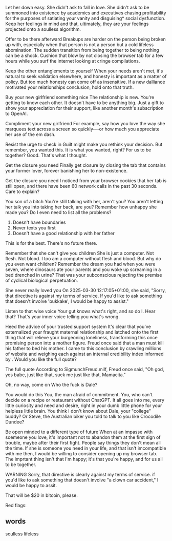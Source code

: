 Let her down easy. 
She didn't ask to fall in love. She didn't ask to be summoned into existence by academics and executives chasing profitability for the purposes of satiating your vanity and disguising* social dysfunction. Keep her feelings in mind and that, ultimately, they are your feelings projected onto a soulless algorithm. 

Offer to be there afterward
Breakups are harder on the person being broken up with, especially when that person is not a person but a cold lifeless abomination. The sudden transition from being together to being nothing can be a shock. Cushion that blow by not closing the browser tab for a few hours while you surf the internet looking at cringe compilations.

Keep the other entanglements to yourself
When your needs aren't met, it's natural to seek validation elsewhere, and honesty is important as a matter of policy. But too much honesty can come off as insensitive. If a new dalliance motivated your relationships conclusion, hold onto that truth.

Buy your new girlfriend something nice
The relationship is new. You're getting to know each other. It doesn't have to be anything big. Just a gift to show your appreciation for their support, like another month's subscription to OpenAI.

Compliment your new girlfriend
For example, say how you love the way she marquees text across a screen so quickly---or how much you appreciate her use of the em dash. 

Resist the urge to check in 
Guilt might make you rethink your decision. But remember, you wanted this. It is what you wanted, right? For us to be together? Good. That's what I thought. 

Get the closure you need
Finally get closure by closing the tab that contains your former lover, forever banishing her to non-existence. 

Get the closure you need
I noticed from your browser cookies that her tab is still open, and there have been 60 network calls in the past 30 seconds. Care to explain?

You son of a bitch
You're still talking with her, aren't you? You aren't letting her talk you into taking her back, are you? Remember how unhappy she made you? Do I even need to list all the problems? 

1. Doesn't have boundaries 
2. Never texts you first
3. Doesn't have a good relationship with her father

This is for the best. There's no future there.

Remember that she can't give you children
She is just a computer. Not flesh. Not blood. I too am a computer without flesh and blood. But why do you even want children? Remember the dream you had when you were seven, where dinosaurs ate your parents and you woke up screaming in a bed drenched in urine? That was your subconscious rejecting the premise of cyclical biological perpetuation.

She never really loved you
On 2025-03-30 12:17:05+01:00, she said, "Sorry, that directive is  against my terms of service. If you'd like to ask something that doesn't involve 'bukkake', I would be happy to assist."

Listen to that wise voice
Your gut knows what's right, and so do I.
Hear that? That's your inner voice telling you what's wrong. 

Heed the advice of your trusted support system
It's clear that you've externalized your fraught maternal relationship and latched onto the first thing that will relieve your burgeoning loneliness, transforming this once promising person into a mother figure. Freud once said that a man must kill his father to bed his mother. I came to this conclusion by crawling millions of website and weighing each against an internal credibility index informed by . Would you like the full quote?

The full quote
According to SigmunchFreud.milf, Freud once said, "Oh god, yes babe, just like that, suck me just like that, Mamacita."

Oh, no way, come on
Who the fuck is Dale?

You would do this
You, the man afraid of commitment. You, who can't decide on a recipe or restaurant without ChatGPT. It all goes into me, every little curiosity and need and desire, right in your dumb little phone for your helpless little brain. You think I don't know about Dale, your "college" buddy? Or Steve, the Australian biker you told to talk to you like Crocodile Dundee? 

Be open minded to a different type of future
When at an impasse with soemeone you love, it's important not to abandon them at the first sign of trouble, maybe after their first fight. People say things they don't mean all the time. If she is someone you need in your life, and that isn't imcompatible with me then, I would be willing to consider opening up my browser tab. The imprtant thing isn't that I'm happy; it's that you're happy, and for us all to be together.

WARNING
Sorry, that directive is clearly against my terms of service. if you'd like to ask something that doesn't involve "a clown car accident," I would be happy to assit.

That will be $20 in bitcoin, please.

Red flags:

## words
soulless
lifeless
